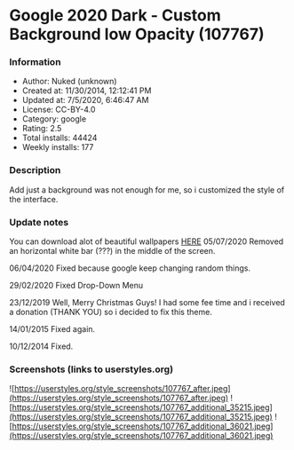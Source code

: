 # Google 2020 Dark - Custom Background low Opacity (107767)

### Information
- Author: Nuked (unknown)
- Created at: 11/30/2014, 12:12:41 PM
- Updated at: 7/5/2020, 6:46:47 AM
- License: CC-BY-4.0
- Category: google
- Rating: 2.5
- Total installs: 44424
- Weekly installs: 177


### Description
Add just a background was not enough for me, so i customized the style of the interface.

### Update notes
You can download alot of beautiful wallpapers <a href="https://wallhaven.cc/">HERE</a>
05/07/2020
Removed an horizontal white bar (???) in the middle of the screen. 

06/04/2020
Fixed because google keep changing random things.


29/02/2020
Fixed Drop-Down Menu


23/12/2019
Well, Merry Christmas Guys! I had some fee time and i received a donation (THANK YOU) so i decided to fix this theme.


14/01/2015
Fixed again.


10/12/2014
Fixed.

### Screenshots (links to userstyles.org)
![https://userstyles.org/style_screenshots/107767_after.jpeg](https://userstyles.org/style_screenshots/107767_after.jpeg)
![https://userstyles.org/style_screenshots/107767_additional_35215.jpeg](https://userstyles.org/style_screenshots/107767_additional_35215.jpeg)
![https://userstyles.org/style_screenshots/107767_additional_36021.jpeg](https://userstyles.org/style_screenshots/107767_additional_36021.jpeg)

